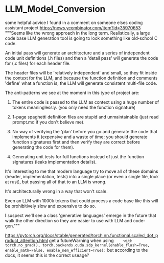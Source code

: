 # LLM_Model_Conversion

some helpful advice I found in a comment on someone elses coding assistant project
https://news.ycombinator.com/item?id=35970653
"""Seems like the wrong approach in the long term.
Realistically, a large code base LLM generation tool is going to look something like old-school C code.

An initial pass will generate an architecture and a series of independent code unit definitions (.h files) and then a 'detail pass' will generate the code for (.c files) for each header file.

The header files will be 'relatively independent' and small, so they fit inside the context for the LLM, and because the function definition and comments 'define' what a function is, the LLM will generate consistent multi-file code.

The anti-patterns we see at the moment in this type of project are:

1) The entire code is passed to the LLM as context using a huge number of tokens meaninglessly. (you only need the function signature)

2) 1-page spaghetti definition files are stupid and unmaintainable (just read prompt.md if you don't believe me).

3) No way of verifying the 'plan' before you go and generate the code that implements it (expensive and a waste of time; you should generate function signatures first and then verify they are correct before generating the code for them).

4) Generating unit tests for full functions instead of just the function signatures (leaks implementation details).

It's interesting to me that modern language try to move all of these domains (header, implementation, tests) into a single place (or even a single file, look at rust), but passing all of that to an LLM is wrong.

It's architecturally wrong in a way that won't scale.

Even an LLM with 1000k tokens that could process a code base like this will be prohibitively slow and expensive to do so.

I suspect we'll see a class 'generative languages' emerge in the future that walk the other direction so they are easier to use with LLM and code-gen."""


https://pytorch.org/docs/stable/generated/torch.nn.functional.scaled_dot_product_attention.html
get a futureWarning when using 
`    with torch.no_grad(), torch.backends.cuda.sdp_kernel(enable_flash=True, enable_math=False, enable_mem_efficient=True):`
but according to the docs, it seems this is the correct useage?